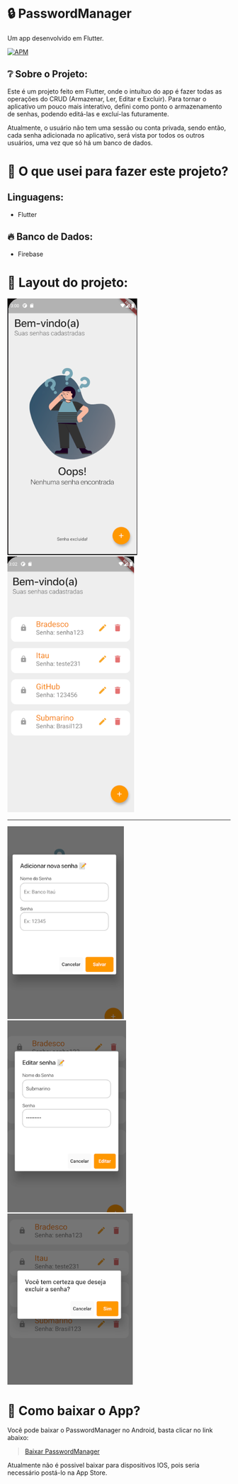 # :lock: PasswordManager

Um app desenvolvido em Flutter.

[![APM](https://img.shields.io/apm/l/react)](https://github.com/bloodstormm/PasswordManager/blob/main/LICENSE)

## ❔ Sobre o Projeto:

Este é um projeto feito em Flutter, onde o intuítuo do app é fazer todas as operações do CRUD (Armazenar, Ler, Editar e Excluir).
Para tornar o aplicativo um pouco mais interativo, defini como ponto o armazenamento de senhas, podendo editá-las e excluí-las futuramente.

Atualmente, o usuário não tem uma sessão ou conta privada, sendo então, cada senha adicionada no aplicativo, será vista por todos os outros usuários,
uma vez que só há um banco de dados.

# :pencil: O que usei para fazer este projeto?
## Linguagens:
- Flutter

## 🔥 Banco de Dados:
- Firebase

# 📱 Layout do projeto:
![ Tela Principal sem senhas](https://github.com/bloodstormm/PasswordManager/blob/main/assets/prints/TelaPrincipal.png) ![ Tela Principal](https://github.com/bloodstormm/PasswordManager/blob/main/assets/prints/TelaPrincipal2.png)

---

![ Adicionar Senhas](https://github.com/bloodstormm/PasswordManager/blob/main/assets/prints/adicionarSenha.png) ![ Editar senhas](https://github.com/bloodstormm/PasswordManager/blob/main/assets/prints/editarSenha.png) ![ Excluir senhas](https://github.com/bloodstormm/PasswordManager/blob/main/assets/prints/excluirSenha.png)


# 🤔 Como baixar o App?

Você pode baixar o PasswordManager no Android, basta clicar no link abaixo:
> [Baixar PasswordManager](https://github.com/bloodstormm/PasswordManager/raw/main/assets/app-release.apk)


Atualmente não é possivel baixar para dispositivos IOS, pois seria necessário postá-lo na App Store.
